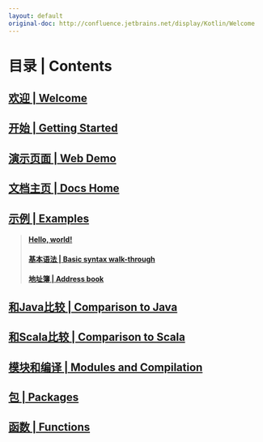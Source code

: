```yaml
---
layout: default
original-doc: http://confluence.jetbrains.net/display/Kotlin/Welcome
---
```



# 目录 | Contents

## [欢迎 | Welcome](posts/welcome)
## [开始 | Getting Started](posts/getting-started)
## [演示页面 | Web Demo](posts/web-demo)
## [文档主页 | Docs Home](posts/docs-home)
## [示例 | Examples](posts/examples)
> #### [Hello, world!](posts/hello-world)
> #### [基本语法 | Basic syntax walk-through](posts/basic-syntax-walk-through)
> #### [地址簿 | Address book](posts/address-book)

## [和Java比较 | Comparison to Java](posts/comparison-to-java)
## [和Scala比较 | Comparison to Scala](posts/comparison-to-scala)
## [模块和编译 | Modules and Compilation](posts/modules-and-compilation)
## [包 | Packages](posts/packages)
## [函数 | Functions](posts/functions)
